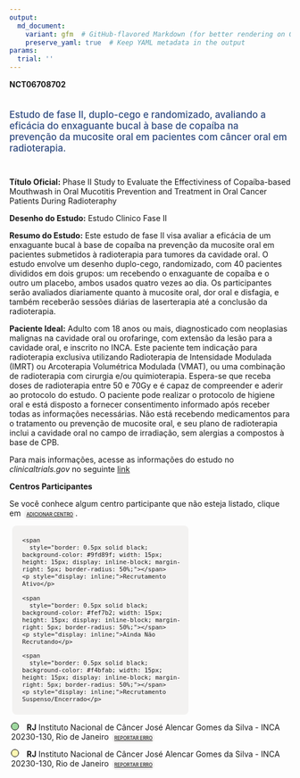 ```yaml
---
output: 
  md_document:
    variant: gfm  # GitHub-flavored Markdown (for better rendering on GitHub)
    preserve_yaml: true  # Keep YAML metadata in the output
params:
  trial: ''
---
```


<script async src="https://scripts.simpleanalyticscdn.com/latest.js"></script>

**NCT06708702**

<div style="padding: 5px 5px 5px 0px; font-size: 1.20em; font-weight: 500; color: #2E4A7F; text-align: left; margin-bottom: 20px">

Estudo de fase II, duplo-cego e randomizado, avaliando a eficácia do
enxaguante bucal à base de copaíba na prevenção da mucosite oral em
pacientes com câncer oral em radioterapia.

</div>

**Título Oficial:** Phase II Study to Evaluate the Effectiviness of
Copaíba-based Mouthwash in Oral Mucotitis Prevention and Treatment in
Oral Cancer Patients During Radioteraphy

**Desenho do Estudo:** Estudo Clinico Fase II

**Resumo do Estudo:** Este estudo de fase II visa avaliar a eficácia de
um enxaguante bucal à base de copaíba na prevenção da mucosite oral em
pacientes submetidos à radioterapia para tumores da cavidade oral. O
estudo envolve um desenho duplo-cego, randomizado, com 40 pacientes
divididos em dois grupos: um recebendo o enxaguante de copaíba e o outro
um placebo, ambos usados quatro vezes ao dia. Os participantes serão
avaliados diariamente quanto à mucosite oral, dor oral e disfagia, e
também receberão sessões diárias de laserterapia até a conclusão da
radioterapia.

**Paciente Ideal:** Adulto com 18 anos ou mais, diagnosticado com
neoplasias malignas na cavidade oral ou orofaringe, com extensão da
lesão para a cavidade oral, e inscrito no INCA. Este paciente tem
indicação para radioterapia exclusiva utilizando Radioterapia de
Intensidade Modulada (IMRT) ou Arcoterapia Volumétrica Modulada (VMAT),
ou uma combinação de radioterapia com cirurgia e/ou quimioterapia.
Espera-se que receba doses de radioterapia entre 50 e 70Gy e é capaz de
compreender e aderir ao protocolo do estudo. O paciente pode realizar o
protocolo de higiene oral e está disposto a fornecer consentimento
informado após receber todas as informações necessárias. Não está
recebendo medicamentos para o tratamento ou prevenção de mucosite oral,
e seu plano de radioterapia inclui a cavidade oral no campo de
irradiação, sem alergias a compostos à base de CPB.

Para mais informações, acesse as informações do estudo no
*clinicaltrials.gov* no seguinte
[link](https://clinicaltrials.gov/ct2/show/NCT06708702)

**Centros Participantes**

Se você conhece algum centro participante que não esteja listado, clique
em
<span style="color: #2E4A7F; margin-left: 2px; padding: 4px; background-color: #f3f2f1; border-radius: 8px; font-weight: 500; font-size: 0.6em"><a
href="https://cancertrialsbr.shinyapps.io/formsapp?study_nct_id=NCT06708702&amp;location_id=N%2FA&amp;location_full_name=N%2FA&amp;form_type=Adicionar%20Centro"
target="_blank">ADICIONAR CENTRO</a></span>.

<div style="margin-bottom: 8px; margin-left: 5px; padding: 8px; max-width: 300px; background-color: #f3f2f1; border-radius: 8px; font-size: 0.9em">

<div style="margin-left: 10px;">

    <span 
      style="border: 0.5px solid black; background-color: #9fd89f; width: 15px; height: 15px; display: inline-block; margin-right: 5px; border-radius: 50%;"></span>
    <p style="display: inline;">Recrutamento Ativo</p>

</div>

<div style="margin-left: 10px;">

    <span 
      style="border: 0.5px solid black; background-color: #fef7b2; width: 15px; height: 15px; display: inline-block; margin-right: 5px; border-radius: 50%;"></span>
    <p style="display: inline;">Ainda Não Recrutando</p>

</div>

<div style="margin-left: 10px;">

    <span 
      style="border: 0.5px solid black; background-color: #f4bfab; width: 15px; height: 15px; display: inline-block; margin-right: 5px; border-radius: 50%;"></span>
    <p style="display: inline;">Recrutamento Suspenso/Encerrado</p>

</div>

</div>

<div style="margin: 3px;">

<span style="border: 0.5px solid black; display: inline-block; width: 12px; height: 12px; border-radius: 50%; margin-right: 10px; padding-bottom: 0px; background-color: #9fd89f;"></span>
<b>RJ</b> Instituto Nacional de Câncer José Alencar Gomes da Silva -
INCA 20230-130, Rio de Janeiro
<span style="color: #2E4A7F; margin-left: 2px; padding: 4px; background-color: #f3f2f1; border-radius: 8px; font-weight: 500; font-size: 0.6em"><a
href="https://cancertrialsbr.shinyapps.io/formsapp?study_nct_id=NCT06708702&amp;location_id=INSTITUTONACIONALDECANCERBRAZILRIODEJANEIRO20231050BRAZIL&amp;location_full_name=Instituto%20Nacional%20de%20C%C3%A2ncer%20Jos%C3%A9%20Alencar%20Gomes%20da%20Silva%20-%20INCA%2C%2020230-130%2C%20Rio%20de%20Janeiro&amp;form_type=Reportar%20Erro"
target="_blank">REPORTAR ERRO</a></span>

</div>

<div style="margin: 3px;">

<span style="border: 0.5px solid black; display: inline-block; width: 12px; height: 12px; border-radius: 50%; margin-right: 10px; padding-bottom: 0px; background-color: #fef7b2;"></span>
<b>RJ</b> Instituto Nacional de Câncer José Alencar Gomes da Silva -
INCA 20230-130, Rio de Janeiro
<span style="color: #2E4A7F; margin-left: 2px; padding: 4px; background-color: #f3f2f1; border-radius: 8px; font-weight: 500; font-size: 0.6em"><a
href="https://cancertrialsbr.shinyapps.io/formsapp?study_nct_id=NCT06708702&amp;location_id=INSTITUTONACIONALDECANCERRIODEJANEIRO20231050BRAZIL&amp;location_full_name=Instituto%20Nacional%20de%20C%C3%A2ncer%20Jos%C3%A9%20Alencar%20Gomes%20da%20Silva%20-%20INCA%2C%2020230-130%2C%20Rio%20de%20Janeiro&amp;form_type=Reportar%20Erro"
target="_blank">REPORTAR ERRO</a></span>

</div>
